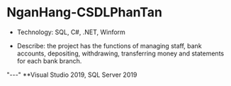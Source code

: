 # NganHang-CSDLPhanTan

* Technology: SQL, C#, .NET, Winform

* Describe: the project has the functions of managing staff, bank accounts, depositing, withdrawing, transferring money and statements for each bank branch.

"---"
**Visual Studio 2019, SQL Server 2019
